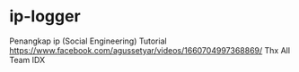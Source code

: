 # ip-logger
Penangkap ip (Social Engineering)
Tutorial
https://www.facebook.com/agussetyar/videos/1660704997368869/
Thx
All Team IDX
